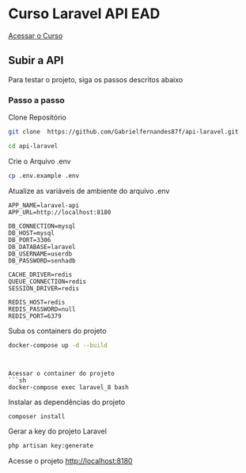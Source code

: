 
# Curso Laravel API EAD
[Acessar o Curso](https://academy.especializati.com.br/curso/criando-plataforma-ead-com-laravel)

## Subir a API
Para testar o projeto, siga os passos descritos abaixo

### Passo a passo
Clone Repositório
```sh
git clone  https://github.com/Gabrielfernandes87f/api-laravel.git
```

```sh
cd api-laravel
```

Crie o Arquivo .env
```sh
cp .env.example .env
```


Atualize as variáveis de ambiente do arquivo .env
```dosini
APP_NAME=laravel-api
APP_URL=http://localhost:8180

DB_CONNECTION=mysql
DB_HOST=mysql
DB_PORT=3306
DB_DATABASE=laravel
DB_USERNAME=userdb
DB_PASSWORD=senhadb

CACHE_DRIVER=redis
QUEUE_CONNECTION=redis
SESSION_DRIVER=redis

REDIS_HOST=redis
REDIS_PASSWORD=null
REDIS_PORT=6379
```


Suba os containers do projeto
```sh
docker-compose up -d --build
```
```


Acessar o container do projeto
```sh
docker-compose exec laravel_8 bash
```


Instalar as dependências do projeto
```sh
composer install
```


Gerar a key do projeto Laravel
```sh
php artisan key:generate
```


Acesse o projeto
[http://localhost:8180](http://localhost:8180)
